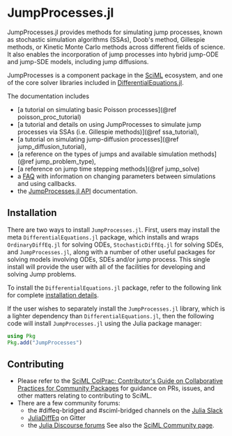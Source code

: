 # JumpProcesses.jl
JumpProcesses.jl provides methods for simulating jump processes, known as
stochastic simulation algorithms (SSAs), Doob's method, Gillespie methods, or
Kinetic Monte Carlo methods across different fields of science. It also enables the
incorporation of jump processes into hybrid jump-ODE and jump-SDE models,
including jump diffusions.

JumpProcesses is a component package in the [SciML](https://sciml.ai/) ecosystem,
and one of the core solver libraries included in
[DifferentialEquations.jl](https://github.com/JuliaDiffEq/DifferentialEquations.jl).

The documentation includes
- [a tutorial on simulating basic Poisson processes](@ref poisson_proc_tutorial)
- [a tutorial and details on using JumpProcesses to simulate jump processes via SSAs (i.e. Gillespie methods)](@ref ssa_tutorial),
- [a tutorial on simulating jump-diffusion processes](@ref jump_diffusion_tutorial),
- [a reference on the types of jumps and available simulation methods](@ref jump_problem_type),
- [a reference on jump time stepping methods](@ref jump_solve)
- a [FAQ](@ref) with information on changing parameters between simulations and using callbacks.
- the [JumpProcesses.jl API](@ref) documentation.

## Installation
There are two ways to install `JumpProcesses.jl`. First, users may install the meta
`DifferentialEquations.jl` package, which installs and wraps `OrdinaryDiffEq.jl`
for solving ODEs, `StochasticDiffEq.jl` for solving SDEs, and `JumpProcesses.jl`,
along with a number of other useful packages for solving models involving ODEs,
SDEs and/or jump process. This single install will provide the user with all of
the facilities for developing and solving Jump problems.

To install the `DifferentialEquations.jl` package, refer to the following link
for complete [installation
details](https://docs.sciml.ai/dev/modules/DiffEqDocs/).

If the user wishes to separately install the `JumpProcesses.jl` library, which is a
lighter dependency than `DifferentialEquations.jl`, then the following code will
install `JumpProcesses.jl` using the Julia package manager:
```julia
using Pkg
Pkg.add("JumpProcesses")
```

## Contributing
- Please refer to the
  [SciML ColPrac: Contributor's Guide on Collaborative Practices for Community Packages](https://github.com/SciML/ColPrac/blob/master/README.md)
  for guidance on PRs, issues, and other matters relating to contributing to SciML.
- There are a few community forums:
    - the #diffeq-bridged and #sciml-bridged channels on the [Julia Slack](https://julialang.org/slack/)
    - [JuliaDiffEq](https://gitter.im/JuliaDiffEq/Lobby) on Gitter
    - the [Julia Discourse forums](https://discourse.julialang.org)
See also the [SciML Community page](https://sciml.ai/community/).
